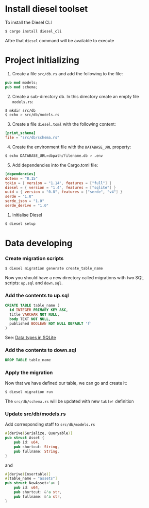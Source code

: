 # Install diesel toolset
To install the Diesel CLI
```bash
$ cargo install diesel_cli
```
Aftre that `diesel` command will be available to execute

# Project initializing

1. Create a file `src/db.rs` and add the following to the file:
```rust
pub mod models;
pub mod schema;
```

2. Create a sub-directory db. In this directory create an empty file `models.rs`:
```bash
$ mkdir src/db
$ echo > src/db/models.rs
```

3. Create a file `diesel.toml` with the following content:
```toml
[print_schema]
file = "src/db/schema.rs"
```


4. Create the environment file with the `DATABASE_URL` property:
```bash
$ echo DATABASE_URL=dbpath/filename.db > .env
```

5. Add dependencies into the Cargo.toml file:
```toml
[dependencies]
dotenv = "0.15"
tokio = { version = "1.14", features = ["full"] }
diesel = { version = "1.4", features = ["sqlite"] }
uuid = { version = "0.8", features = ["serde", "v4"] }
serde = "1.0"
serde_json = "1.0"
serde_derive = "1.0"
```

1. Initialise Diesel
```bash
$ diesel setup
```

# Data developing

### Create migration scripts
```bash
$ diesel migration generate create_table_name
```
Now you should have a new directory called migrations with two SQL scripts: `up.sql` and `down.sql`.

### Add the contents to up.sql
```sql
CREATE TABLE table_name (
  id INTEGER PRIMARY KEY ASC,
  title VARCHAR NOT NULL,
  body TEXT NOT NULL,
  published BOOLEAN NOT NULL DEFAULT 'f'
)
```
See: [Data types in SQLite](https://www.sqlite.org/datatype3.html)

### Add the contents to down.sql
```sql
DROP TABLE table_name
```

### Apply the migration
Now that we have defined our table, we can go and create it:
```bash
$ diesel migration run
```
The `src/db/schema.rs` will be updated with new `table!` definition

### Update src/db/models.rs

Add corresponding staff to `src/db/models.rs`
```rust
#[derive(Serialize, Queryable)]
pub struct Asset {
    pub id: u64,
    pub shortcut: String,
    pub fullname: String,
}
```
and
```rust
#[derive(Insertable)]
#[table_name = "assets"]
pub struct NewAsset<'a> {
    pub id: u64,
    pub shortcut: &'a str,
    pub fullname: &'a str,
}
```
